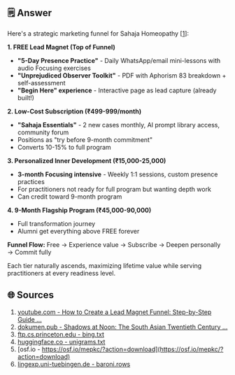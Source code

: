 ## 🗒️ Answer

Here's a strategic marketing funnel for Sahaja Homeopathy [[1](https://www.youtube.com/watch?v=S0SBQ5QTXjw)]:

**1. FREE Lead Magnet (Top of Funnel)**

- **"5-Day Presence Practice"** - Daily WhatsApp/email mini-lessons with audio Focusing exercises
- **"Unprejudiced Observer Toolkit"** - PDF with Aphorism 83 breakdown + self-assessment
- **"Begin Here" experience** - Interactive page as lead capture (already built!)

**2. Low-Cost Subscription (₹499-999/month)**

- **"Sahaja Essentials"** - 2 new cases monthly, AI prompt library access, community forum
- Positions as "try before 9-month commitment"
- Converts 10-15% to full program

**3. Personalized Inner Development (₹15,000-25,000)**

- **3-month Focusing intensive** - Weekly 1:1 sessions, custom presence practices
- For practitioners not ready for full program but wanting depth work
- Can credit toward 9-month program

**4. 9-Month Flagship Program (₹45,000-90,000)**

- Full transformation journey
- Alumni get everything above FREE forever

**Funnel Flow:** Free → Experience value → Subscribe → Deepen personally → Commit fully

Each tier naturally ascends, maximizing lifetime value while serving practitioners at every readiness level.

## 🌐 Sources

1. [youtube.com - How to Create a Lead Magnet Funnel: Step-by-Step Guide ...](https://www.youtube.com/watch?v=S0SBQ5QTXjw)
2. [dokumen.pub - Shadows at Noon: The South Asian Twentieth Century ...](https://dokumen.pub/shadows-at-noon-the-south-asian-twentieth-century-9780300274462.html)
3. [ftp.cs.princeton.edu - bing.txt](https://claude.ai/chat/a2d9548a-37e2-4f45-93a5-0b9453e3a7d2)
4. [huggingface.co - unigrams.txt](https://huggingface.co/Cherishh/wav2vec2-slu-1/resolve/refs%2Fpr%2F1/unigrams.txt?download=true)
5. [osf.io - https://osf.io/mepkc/?action=download](https://osf.io/mepkc/?action=download)
6. [lingexp.uni-tuebingen.de - baroni.rows](https://www.lingexp.uni-tuebingen.de/z2/Morphology/baroni.rows)